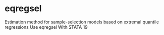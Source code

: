 # eqregsel
Estimation method for sample-selection models based on extremal quantile regressions Use eqregsel With STATA 19
